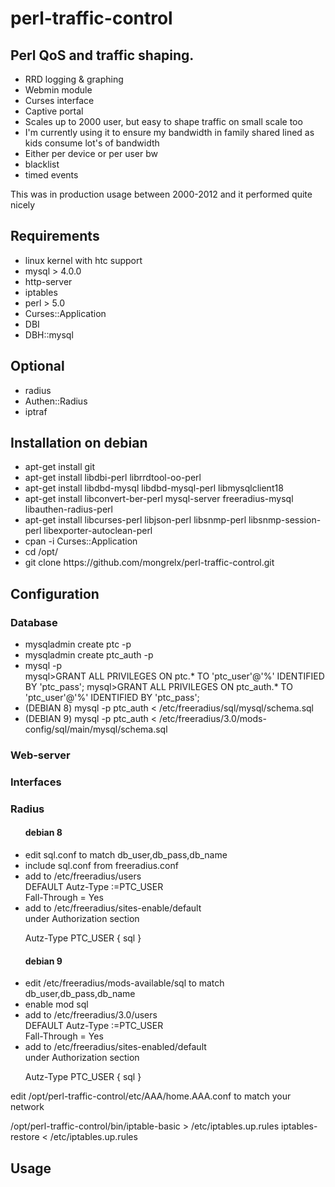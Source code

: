 # perl-traffic-control

<h2>Perl QoS and traffic shaping.</h2>
<ul>
<li>RRD logging & graphing
<li>Webmin module
<li>Curses interface
<li>Captive portal
<li>Scales up to 2000 user, but easy to shape traffic on small scale too
<li>I'm currently using it to ensure my bandwidth in family shared lined as kids consume lot's of bandwidth
<li>Either per device or per user bw
<li>blacklist 
<li>timed events
</ul>

This was in production usage between 2000-2012 and it performed quite nicely

<h2>Requirements</h2>
<ul>
<li> linux kernel with htc support
<li> mysql > 4.0.0
<li> http-server
<li> iptables
<li> perl > 5.0
<li> Curses::Application
<li> DBI
<li> DBH::mysql
</ul>

<h2>Optional</h2>
<ul>
<li> radius
<li> Authen::Radius
<li> iptraf
</ul>

<h2>Installation on debian</h2>
<ul>
<li> apt-get install git
<br>
<li> apt-get install libdbi-perl librrdtool-oo-perl 
<li> apt-get install libdbd-mysql libdbd-mysql-perl libmysqlclient18
<li> apt-get install libconvert-ber-perl mysql-server freeradius-mysql libauthen-radius-perl
<li> apt-get install libcurses-perl libjson-perl libsnmp-perl libsnmp-session-perl libexporter-autoclean-perl
<li> cpan -i Curses::Application
<!---<li> cpan -i RRD ???-->
<li> cd /opt/
<li> git clone https://github.com/mongrelx/perl-traffic-control.git
</ul>

<h2>Configuration</h2>
<h3>Database</h3>
<ul>
<li> mysqladmin create ptc -p
<li> mysqladmin create ptc_auth -p
<li> mysql -p<br>
mysql>GRANT ALL PRIVILEGES   ON ptc.* TO 'ptc_user'@'%'   IDENTIFIED BY 'ptc_pass';
mysql>GRANT ALL PRIVILEGES   ON ptc_auth.* TO 'ptc_user'@'%'   IDENTIFIED BY 'ptc_pass';        
<li> (DEBIAN 8) mysql -p ptc_auth < /etc/freeradius/sql/mysql/schema.sql
<li> (DEBIAN 9)  mysql -p ptc_auth < /etc/freeradius/3.0/mods-config/sql/main/mysql/schema.sql
</ul>
<h3>Web-server</h3>
<h3>Interfaces</h3>
<h3>Radius</h3>
<ul>
        
<h4>debian 8</h4>
<li> edit sql.conf to match db_user,db_pass,db_name
<li> include sql.conf from freeradius.conf
<li> add to /etc/freeradius/users <br>
DEFAULT Autz-Type :=PTC_USER <br>
        Fall-Through = Yes<br>
<li> add to /etc/freeradius/sites-enable/default<br>
under Authorization section<br>

 Autz-Type PTC_USER {
                sql
        }
</ul>

<ul>
        
<h4>debian 9</h4>
<li> edit /etc/freeradius/mods-available/sql to match db_user,db_pass,db_name
<li> enable mod sql
<li> add to /etc/freeradius/3.0/users <br>
DEFAULT Autz-Type :=PTC_USER <br>
        Fall-Through = Yes<br>
<li> add to /etc/freeradius/sites-enabled/default<br>
under Authorization section<br>

 Autz-Type PTC_USER {
                sql
        }
</ul>

edit /opt/perl-traffic-control/etc/AAA/home.AAA.conf to match your network


/opt/perl-traffic-control/bin/iptable-basic  > /etc/iptables.up.rules 
iptables-restore < /etc/iptables.up.rules



<h2>Usage</h2>

